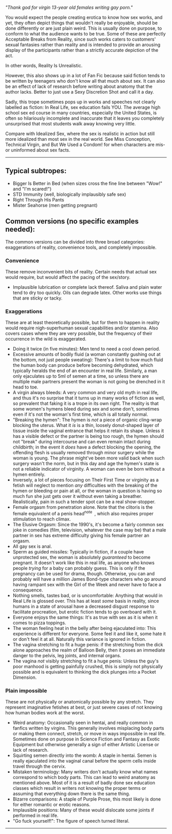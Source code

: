 _"Thank god for virgin 13-year old females writing gay porn."_

You would expect the people creating erotica to know how sex works, and yet, they often depict things that wouldn't really be enjoyable, should be done differently or are just plain weird. This is usually done on purpose, to conform to what the audience wants to be true. Some of these are perfectly Acceptable Breaks from Reality, since such works caters to customers' sexual fantasies rather than reality and is intended to provide an arousing display of the participants rather than a strictly accurate depiction of the act.

In other words, Reality Is Unrealistic.

However, this also shows up in a lot of Fan Fic because said fiction tends to be written by teenagers who don't know all that much about sex. It can also be an effect of lack of research before writing about anatomy that the author lacks. Better to just use a Sexy Discretion Shot and call it a day.

Sadly, this trope sometimes pops up in works and speeches not clearly labelled as fiction: In Real Life, sex education fails YOU. The average high school sex ed course in many countries, especially the United States, is often so hilariously incomplete and inaccurate that it leaves you completely unsurprised that most students walk away knowing very little.

Compare with Idealized Sex, where the sex is realistic in action but still more idealized than most sex in the real world. See Miss Conception, Technical Virgin, and But We Used a Condom! for when characters are mis- or uninformed about sex facts.

___

## Typical subtropes:

-   Bigger Is Better in Bed (when sizes cross the fine line between "Wow!" and "I'm scared!")
-   STD Immunity (well, biologically implausibly safe sex)
-   Right Through His Pants
-   Mister Seahorse (men getting pregnant)

## Common versions (no specific examples needed):

The common versions can be divided into three broad categories: exaggerations of reality, convenience tools, and completely impossible.

### Convenience

These remove inconvenient bits of reality. Certain needs that actual sex would require, but would affect the pacing of the sex/story.

-   Implausible lubrication or complete lack thereof. Saliva and plain water tend to dry too quickly. Oils can degrade latex. Other works use things that are sticky or tacky.

### Exaggerations

These are at least theoretically possible, but for them to happen in reality would require nigh-superhuman sexual capabilities and/or stamina. Also covers cases where they are very possible, but the frequency of their occurrence in the wild is exaggerated.

-   Doing it twice (in five minutes): Men tend to need a cool down period.
-   Excessive amounts of bodily fluid (a woman constantly gushing out at the bottom, not just people sweating): There's a limit to how much fluid the human body can produce before becoming dehydrated, which typically heralds the end of an encounter in real life. Similarly, a man only ejaculates up to 5ml of semen at a time, so unless there are multiple male partners present the woman is not going be drenched in it head to toe.
-   A virgin always bleeds: A very common and very old myth in real life, and thus it's no surprise that it turns up in many works of fiction as well, so prevalent that faking it is a trope in its own right. The reality is that some women's hymens bleed during sex and some don't, sometimes even if it's not the woman's first time, which is all totally normal.
-   "Breaking the hymen": The hymen is _not_ a piece of organic cling-wrap blocking the uterus. What it _is_ is a thin, loosely donut-shaped layer of tissue inside the vaginal entrance that helps it retain its shape. Unless it has a visible defect or the partner is being too rough, the hymen should not "break" during intercourse and can even remain intact during childbirth; in the event it _does_ have a defect blocking the opening, the offending flesh is usually removed through minor surgery while the woman is young. The phrase might've been more valid back when such surgery wasn't the norm, but in this day and age the hymen's state is not a reliable indicator of virginity. A woman can even be born without a hymen entirely.
-   Inversely, a lot of pieces focusing on Their First Time or virginity as a fetish will neglect to mention _any_ difficulties with the breaking of the hymen or bleeding or pain at all, or the woman in question is having so much fun she just gets over it without even taking a breather. Realistically, pain in such a tender spot can be a real show-stopper.
-   Female orgasm from penetration alone. Note that the clitoris is the female equivalent of a penis head<sup>note&nbsp;</sup> , which also requires proper stimulation to reach climax.
-   The Elusive Orgasm: Since the 1990's, it's become a fairly common sex joke in comedies (film, television, whatever the case may be) that a male partner in sex has extreme difficulty giving his female partner an orgasm.
-   All gay sex is anal.
-   Sperm as guided missiles: Typically in fiction, if a couple have unprotected sex, the woman is absolutely _guaranteed_ to become pregnant. It doesn't work like this in real life, as anyone who knows people _trying_ for a baby can probably guess. This is only if the pregnancy can be used for drama, though. Otherwise, you can and probably will have a million James Bond\-type characters who go around having rampant sex with the Girl of the Week and never have to face a consequence.
-   Nothing smells, tastes bad, or is uncomfortable: Anything that would in Real Life is glossed over. This has at least _some_ basis in reality, since humans in a state of arousal have a decreased disgust response to facilitate procreation, but erotic fiction tends to go overboard with it.
-   Everyone enjoys the same things: It's as true with sex as it is when it comes to pizza toppings.
-   The woman feeling heat in the belly after being ejaculated into: This experience is different for everyone. Some feel it and like it, some hate it or don't feel it at all. Naturally this variance is ignored in fiction.
-   The vagina stretching to fit a huge penis: if the stretching from the dick alone approaches the realm of Balloon Belly, then it poses an immediate danger to the pelvis, leg joints, and internal organs.
-   The vagina _not_ visibly stretching to fit a huge penis: Unless the guy's poor manhood is getting painfully crushed, this is simply not physically possible and is equivalent to thinking the dick plunges into a Pocket Dimension.

### Plain impossible

These are not physically or anatomically possible by any stretch. They represent imaginative fetishes at best, or just severe cases of not knowing how human bodies work at the worst.

-   Weird anatomy: Occasionally seen in hentai, and really common in fanfics written by virgins. This generally involves misplacing body parts or making them connect, stretch, or move in ways impossible in real life. Sometimes done on purpose in Science Fiction and Fantasy as Exotic Equipment but otherwise generally a sign of either Artistic License or lack of research.
-   Squirting semen directly into the womb: A staple in hentai. Semen is really ejaculated into the vaginal canal before the sperm cells inside travel through the cervix.
-   Mistaken terminology: Many writers don't actually know what names correspond to which body parts. This can lead to weird anatomy as mentioned above. Most of it is a result of badly done sex education classes which result in writers not knowing the proper terms or assuming that everything down there is the same thing.
-   Bizarre comparisons: A staple of Purple Prose, this most likely is done for either romantic or erotic reasons.
-   Implausible positions: Many of these would dislocate some joints if performed in real life.
-   "Go fuck yourself!": The figure of speech turned literal.

___